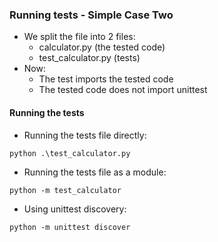 ### Running tests - Simple Case Two

- We split the file into 2 files:
  - calculator.py  (the tested code)
  - test_calculator.py (tests)
- Now:
  - The test imports the tested code
  - The tested code does not import unittest

#### Running the tests
- Running the tests file directly:
```
python .\test_calculator.py
```
- Running the tests file as a module:
```
python -m test_calculator
```
- Using unittest discovery:
```
python -m unittest discover
```